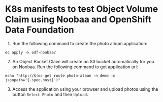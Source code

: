
# K8s manifests to test Object Volume Claim using Noobaa and OpenShift Data Foundation

1. Run the following command to create the photo album application:

```
oc apply -k odf-noobaa/
```

2. An Object Bucket Claim will create an S3 bucket automatically for you on Noobaa. Run the following command to get application url:

```
echo "http://$(oc get route photo-album -n demo -o jsonpath='{.spec.host}')"
```

3. Access the application using your browser and upload photos using the button `Select Photo` and then `Upload`.
